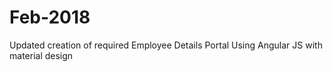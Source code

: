 # Feb-2018
Updated creation of required Employee Details Portal Using Angular JS with material design

